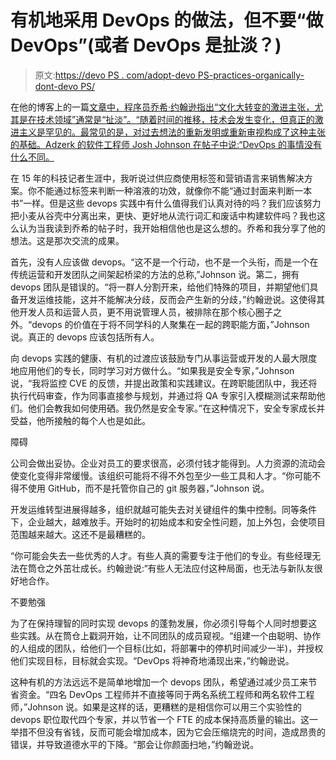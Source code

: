 # 有机地采用 DevOps 的做法，但不要“做 DevOps”(或者 DevOps 是扯淡？)

> 原文:[https://devo PS . com/adopt-devo PS-practices-organically-dont-devo PS/](https://devops.com/adopt-devops-practices-organically-dont-devops/)

在他的博客上的一篇[文章中，程序员乔希·约翰逊指出“文化大转变的激进主张，尤其是在技术领域”通常是“扯淡”。“随着时间的推移，技术会发生变化，但真正的激进主义是罕见的。最常见的是，对过去想法的重新发明或重新审视构成了这种主张的基础。Adzerk 的软件工程师 Josh Johnson 在帖子中说:“DevOps 的事情没有什么不同。](https://lionfacelemonface.wordpress.com/2015/03/08/devops-is-bullshit-why-one-programmer-doesnt-do-it-anymore/)

在 15 年的科技记者生涯中，我听说过供应商使用标签和营销语言来销售解决方案。你不能通过标签来判断一种溶液的功效，就像你不能“通过封面来判断一本书”一样。但是这些 devops 实践中有什么值得我们认真对待的吗？我们应该努力把小麦从谷壳中分离出来，更快、更好地从流行词汇和废话中构建软件吗？我也这么认为当我读到乔希的帖子时，我开始相信他也是这么想的。乔希和我分享了他的想法。这是那次交流的成果。

首先，没有人应该做 devops。“这不是一个行动，也不是一个头衔，而是一个在传统运营和开发团队之间架起桥梁的方法的总称,”Johnson 说。第二，拥有 devops 团队是错误的。“将一群人分割开来，给他们特殊的项目，并期望他们具备开发运维技能，这并不能解决分歧，反而会产生新的分歧，”约翰逊说。这使得其他开发人员和运营人员，更不用说管理人员，被排除在那个核心圈子之外。“devops 的价值在于将不同学科的人聚集在一起的跨职能方面，”Johnson 说。真正的 devops 应该包括所有人。

向 devops 实践的健康、有机的过渡应该鼓励专门从事运营或开发的人最大限度地应用他们的专长，同时学习对方做什么。“如果我是安全专家，”Johnson 说，“我将监控 CVE 的反馈，并提出政策和实践建议。在跨职能团队中，我还将执行代码审查，作为同事直接参与规划，并通过将 QA 专家引入模糊测试来帮助他们。他们会教我如何使用硒。我仍然是安全专家。”在这种情况下，安全专家成长并受益，他所接触的每个人也是如此。

障碍

公司会做出妥协。企业对员工的要求很高，必须付钱才能得到。人力资源的流动会使变化变得非常缓慢。该组织可能将不得不外包至少一些工具和人才。“你可能不得不使用 GitHub，而不是托管你自己的 git 服务器，”Johnson 说。

开发运维转型进展得越多，组织就越可能失去对关键组件的集中控制。同等条件下，企业越大，越难放手。开始时的初始成本和安全性问题，加上外包，会使项目范围越来越大。这还不是最糟糕的。

“你可能会失去一些优秀的人才。有些人真的需要专注于他们的专业。有些经理无法在筒仓之外茁壮成长。约翰逊说:“有些人无法应付这种局面，也无法与新队友很好地合作。

不要勉强

为了在保持理智的同时实现 devops 的蓬勃发展，你必须引导每个人同时想要这些实践。从在筒仓上戳洞开始，让不同团队的成员窥视。“组建一个由聪明、协作的人组成的团队，给他们一个目标(比如，将部署中的停机时间减少一半)，并授权他们实现目标，目标就会实现。“DevOps 将神奇地涌现出来，”约翰逊说。

这种有机的方法远远不是简单地增加一个 devops 团队，希望通过减少员工来节省资金。“四名 DevOps 工程师并不直接等同于两名系统工程师和两名软件工程师，”Johnson 说。如果是这样的话，更糟糕的是相信你可以用三个实验性的 devops 职位取代四个专家，并以节省一个 FTE 的成本保持高质量的输出。这一举措不但没有省钱，反而可能会增加成本，因为它会压缩烧完的时间，造成昂贵的错误，并导致道德水平的下降。“那会让你颜面扫地，”约翰逊说。